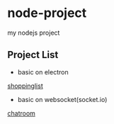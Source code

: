 # node-project
my nodejs project

## Project List

- basic on electron

[shoppinglist](./electron/shoppinglist)

- basic on websocket(socket.io)

[chatroom](./chatroom)